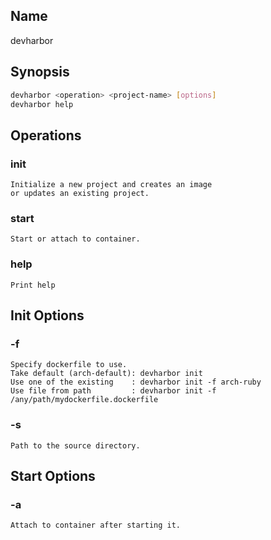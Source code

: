 ## Name

devharbor

## Synopsis

```bash
devharbor <operation> <project-name> [options]
devharbor help
```

## Operations
### init
    Initialize a new project and creates an image
    or updates an existing project.
### start
    Start or attach to container.
### help
    Print help

## Init Options
### -f
    Specify dockerfile to use.
    Take default (arch-default): devharbor init
    Use one of the existing    : devharbor init -f arch-ruby
    Use file from path         : devharbor init -f /any/path/mydockerfile.dockerfile
### -s
    Path to the source directory.
## Start Options
### -a
    Attach to container after starting it.
